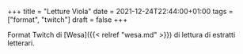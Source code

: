 +++
title = "Letture Viola"
date = 2021-12-24T22:44:00+01:00
tags = ["format", "twitch"]
draft = false
+++

Format Twitch di [Wesa]({{< relref "wesa.md" >}}) di lettura di estratti letterari.
